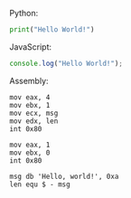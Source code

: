 Python:

```python
print("Hello World!")
```

JavaScript:

```javascript
console.log("Hello World!");
```

Assembly:

```assembly
mov eax, 4
mov ebx, 1
mov ecx, msg
mov edx, len
int 0x80

mov eax, 1
mov ebx, 0
int 0x80

msg db 'Hello, world!', 0xa
len equ $ - msg
```
